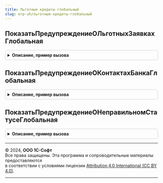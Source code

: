 ```yaml
---
title: Льготные кредиты глобальный
slug: erp-uh/льготные-кредиты-глобальный
---
```



## ПоказатьПредупреждениеОЛьготныхЗаявкахГлобальная
<details style="margin: 1em 0; padding: 0.5em; border: 1px solid #ccc; border-radius: 6px;">

<summary style="font-weight: bold; cursor: pointer;">Описание, пример вызова</summary>

```bsl

Процедура ПоказатьПредупреждениеОЛьготныхЗаявкахГлобальная() Экспорт
```

Пример вызова
```bsl
ЛьготныеКредитыГлобальный.ПоказатьПредупреждениеОЛьготныхЗаявкахГлобальная() 
```
</details>

## ПоказатьПредупреждениеОКонтактахБанкаГлобальная
<details style="margin: 1em 0; padding: 0.5em; border: 1px solid #ccc; border-radius: 6px;">

<summary style="font-weight: bold; cursor: pointer;">Описание, пример вызова</summary>

```bsl

Процедура ПоказатьПредупреждениеОКонтактахБанкаГлобальная() Экспорт
```

Пример вызова
```bsl
ЛьготныеКредитыГлобальный.ПоказатьПредупреждениеОКонтактахБанкаГлобальная() 
```
</details>

## ПоказатьПредупреждениеОНеправильномСтатусеГлобальная
<details style="margin: 1em 0; padding: 0.5em; border: 1px solid #ccc; border-radius: 6px;">

<summary style="font-weight: bold; cursor: pointer;">Описание, пример вызова</summary>

```bsl

Процедура ПоказатьПредупреждениеОНеправильномСтатусеГлобальная() Экспорт
```

Пример вызова
```bsl
ЛьготныеКредитыГлобальный.ПоказатьПредупреждениеОНеправильномСтатусеГлобальная() 
```
</details>

---

© 2024, **ООО 1С-Софт**  
Все права защищены. Эта программа и сопроводительные материалы предоставляются  
в соответствии с условиями лицензии [Attribution 4.0 International (CC BY 4.0)](https://creativecommons.org/licenses/by/4.0/legalcode).

---

